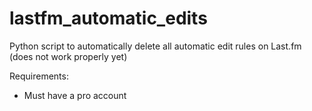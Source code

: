 # lastfm_automatic_edits
 
Python script to automatically delete all automatic edit rules on Last.fm
(does not work properly yet)

Requirements:
- Must have a pro account
